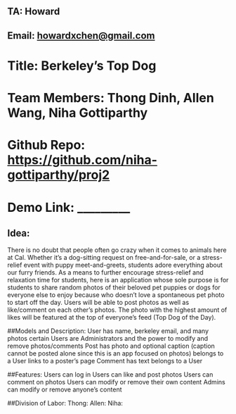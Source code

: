 ## TA: Howard
## Email: howardxchen@gmail.com

# Title: Berkeley’s Top Dog
# Team Members: Thong Dinh, Allen Wang, Niha Gottiparthy
# Github Repo: https://github.com/niha-gottiparthy/proj2
# Demo Link: _________

## Idea: 

There is no doubt that people often go crazy when it comes to animals here at Cal. Whether it’s a dog-sitting request on free-and-for-sale, or a stress-relief event with puppy meet-and-greets, students adore everything about our furry friends. As a means to further encourage stress-relief and relaxation time for students, here is an application whose sole purpose is for students to share random photos of their beloved pet puppies or dogs for everyone else to enjoy because who doesn’t love a spontaneous pet photo to start off the day. Users will be able to post photos as well as like/comment on each other’s photos. The photo with the highest amount of likes will be featured at the top of everyone’s feed (Top Dog of the Day).

##Models and Description:
User
has name, berkeley email, and many photos
certain Users are Administrators and the power to modify and remove photos/comments
Post
has photo and optional caption (caption cannot be posted alone since this is an app focused on photos)
belongs to a User
links to a poster’s page
Comment
has text
belongs to a User

##Features:
Users can log in
Users can like and post photos
Users can comment on photos
Users can modify or remove their own content
Admins can modify or remove anyone’s content

##Division of Labor:
Thong:
Allen:
Niha:

